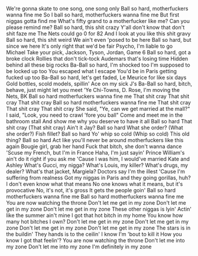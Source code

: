 We're gonna skate to one song, one song only
Ball so hard, motherfuckers wanna fine me
So I ball so hard, motherfuckers wanna fine me
But first niggas gotta find me
What's fifty grand to a motherfucker like me?
Can you please remind me?
Ball so hard, this shit crazy
Y'all don't know that don't shit faze me
The Nets could go 0 for 82
And I look at you like this shit gravy
Ball so hard, this shit weird
We ain't even 'posed to be here
Ball so hard, but since we here
It's only right that we'd be fair
Psycho, I'm liable to go Michael
Take your pick, Jackson, Tyson, Jordan, Game 6
Ball so hard, got a broke clock
Rollies that don't tick-tock
Audemars that's losing time
Hidden behind all these big rocks
Ba-Ball so hard, I'm shocked too
I'm supposed to be locked up too
You escaped what I escape
You'd be in Paris getting fucked up too
Ba-Ball so hard, let's get faded, Le Meurice for like six days
Gold bottles, scold models, spillin' Ace on my sick J's
Ba-Ball so hard, bitch, behave, just might let you meet 'Ye
Chi-Towns, D. Rose, I'm moving the Nets, BK
Ball so hard motherfuckers wanna fine me
That shit cray
That shit cray
That shit cray
Ball so hard motherfuckers wanna fine me
That shit cray
That shit cray
That shit cray
She said, "Ye, can we get married at the mall?"
I said, "Look, you need to crawl 'fore you ball"
Come and meet me in the bathroom stall
And show me why you deserve to have it all
Ball so hard
That shit cray
(That shit cray)
Ain't it Jay?
Ball so hard
What she order?
(What she order?)
Fish fillet?
Ball so hard
Yo' whip so cold
(Whip so cold)
This old thing?
Ball so hard
Act like you'll never be around motherfuckers like this again
Bougie girl, grab her hand
Fuck that bitch, she don't wanna dance
'Scuse my French, but I'm in France
Haha, I'm just sayin'
Prince William's ain't do it right if you ask me
'Cause I was him, I would've married Kate and Ashley
What's Gucci, my nigga?
What's Louis, my killer?
What's drugs, my dealer?
What's that jacket, Margiela?
Doctors say I'm the illest
'Cause I'm suffering from realness
Got my niggas in Paris and they going gorillas, huh?
I don't even know what that means
No one knows what it means, but it's provocative
No, it's not, it's gross
It gets the people goin'
Ball so hard motherfuckers wanna fine me
Ball so hard motherfuckers wanna fine me
You are now watching the throne
Don't let me get in my zone
Don't let me get in my zone
Don't let me get in my zone
These other niggas is lyin'
Actin' like the summer ain't mine
I got that hot bitch in my home
You know how many hot bitches I own?
Don't let me get in my zone
Don't let me get in my zone
Don't let me get in my zone
Don't let me get in my zone
The stars is in the buildin'
They hands is to the ceilin'
I know I'm 'bout to kill it
How you know I got that feelin'?
You are now watching the throne
Don't let me into my zone
Don't let me into my zone
I'm definitely in my zone
